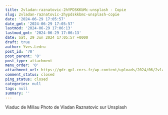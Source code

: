 ```yaml
---
title: 2vladan-raznatovic-2hYPDSKKbMc-unsplash - Copie
slug: 2vladan-raznatovic-2hypdskkbmc-unsplash-copie
date: '2024-06-29 17:05:57'
date_gmt: '2024-06-29 17:05:57'
lastmod: '2024-06-29 17:06:13'
lastmod_gmt: '2024-06-29 17:06:13'
date: Sat, 29 Jun 2024 17:05:57 +0000
draft: true
author: Yves.Ledru
post_id: '70'
post_parent: '0'
post_type: attachment
menu_order: '0'
attachment_url: https://gdr-gpl.cnrs.fr/wp-content/uploads/2024/06/2vladan-raznatovic-2hYPDSKKbMc-unsplash-Copie.jpg
comment_status: closed
ping_status: closed
categories: null
tags: null
summary: ''
---
```


Viaduc de Millau Photo de Vladan Raznatovic sur Unsplash
